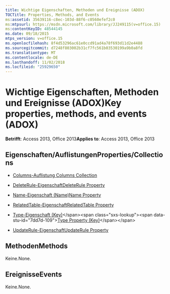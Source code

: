 ```yaml
---
title: Wichtige Eigenschaften, Methoden und Ereignisse (ADOX)
TOCTitle: Properties, Methods, and Events
ms:assetid: 35639116-c8ec-103d-88f6-c0560efef2c0
ms:mtpsurl: https://msdn.microsoft.com/library/JJ249115(v=office.15)
ms:contentKeyID: 48544145
ms.date: 09/18/2015
mtps_version: v=office.15
ms.openlocfilehash: 8f4d53296ac61e0ccd91ad4a78f693d11d2e4488
ms.sourcegitcommit: d7248f803002b31cf7fc561b03530199a9b0a8fd
ms.translationtype: MT
ms.contentlocale: de-DE
ms.lasthandoff: 11/02/2018
ms.locfileid: "25929650"
---
```

# <a name="key-properties-methods-and-events-adox"></a><span data-ttu-id="7dd7d-102">Wichtige Eigenschaften, Methoden und Ereignisse (ADOX)</span><span class="sxs-lookup"><span data-stu-id="7dd7d-102">Key properties, methods, and events (ADOX)</span></span>


<span data-ttu-id="7dd7d-103">**Betrifft**: Access 2013, Office 2013</span><span class="sxs-lookup"><span data-stu-id="7dd7d-103">**Applies to**: Access 2013, Office 2013</span></span> 

## <a name="propertiescollections"></a><span data-ttu-id="7dd7d-104">Eigenschaften/Auflistungen</span><span class="sxs-lookup"><span data-stu-id="7dd7d-104">Properties/Collections</span></span>

- [<span data-ttu-id="7dd7d-105">Columns-Auflistung </span><span class="sxs-lookup"><span data-stu-id="7dd7d-105">Columns Collection</span></span>](columns-collection-adox.md)

- [<span data-ttu-id="7dd7d-106">DeleteRule-Eigenschaft</span><span class="sxs-lookup"><span data-stu-id="7dd7d-106">DeleteRule Property</span></span>](deleterule-property-adox.md)

- [<span data-ttu-id="7dd7d-107">Name-Eigenschaft (Name)</span><span class="sxs-lookup"><span data-stu-id="7dd7d-107">Name Property</span></span>](name-property-adox.md)

- [<span data-ttu-id="7dd7d-108">RelatedTable-Eigenschaft</span><span class="sxs-lookup"><span data-stu-id="7dd7d-108">RelatedTable Property</span></span>](relatedtable-property-adox.md)

- <span data-ttu-id="7dd7d-109">[Type-Eigenschaft (Key)](https://msdn.microsoft.com/library/jj248879\(v=office.15\))</span><span class="sxs-lookup"><span data-stu-id="7dd7d-109">[Type Property (Key)](https://msdn.microsoft.com/library/jj248879\(v=office.15\))</span></span>

- [<span data-ttu-id="7dd7d-110">UpdateRule-Eigenschaft</span><span class="sxs-lookup"><span data-stu-id="7dd7d-110">UpdateRule Property</span></span>](updaterule-property-adox.md)

## <a name="methods"></a><span data-ttu-id="7dd7d-111">Methoden</span><span class="sxs-lookup"><span data-stu-id="7dd7d-111">Methods</span></span>

<span data-ttu-id="7dd7d-112">Keine.</span><span class="sxs-lookup"><span data-stu-id="7dd7d-112">None.</span></span>

## <a name="events"></a><span data-ttu-id="7dd7d-113">Ereignisse</span><span class="sxs-lookup"><span data-stu-id="7dd7d-113">Events</span></span>

<span data-ttu-id="7dd7d-114">Keine.</span><span class="sxs-lookup"><span data-stu-id="7dd7d-114">None.</span></span>

